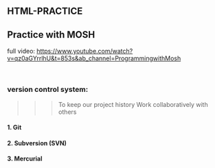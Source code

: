 ## HTML-PRACTICE

## Practice with MOSH

full video: https://www.youtube.com/watch?v=qz0aGYrrlhU&t=853s&ab_channel=ProgrammingwithMosh

​

### version control system:
>>> To keep our project history
>>> Work collaboratively with others

#### 1. Git
#### 2. Subversion (SVN)
#### 3. Mercurial